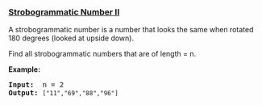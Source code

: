 ### [Strobogrammatic Number II](https://leetcode.com/problems/strobogrammatic-number-ii)

<p>A strobogrammatic number is a number that looks the same when rotated 180 degrees (looked at upside down).</p>

<p>Find all strobogrammatic numbers that are of length = n.</p>

<p><b>Example:</b></p>

<pre>
<b>Input:</b>  n = 2
<b>Output:</b> <code>[&quot;11&quot;,&quot;69&quot;,&quot;88&quot;,&quot;96&quot;]</code>
</pre>
